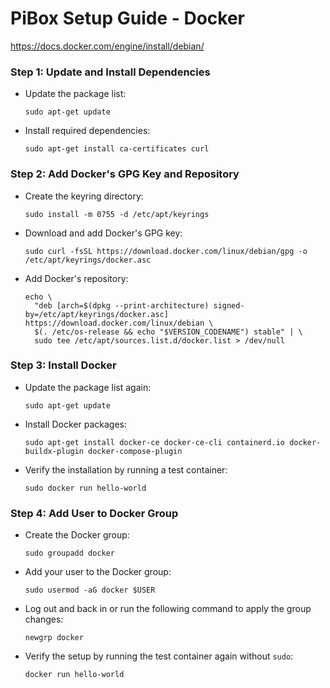 # PiBox Setup Guide - Docker

https://docs.docker.com/engine/install/debian/

### Step 1: Update and Install Dependencies

- Update the package list:
  ```
  sudo apt-get update
  ```
- Install required dependencies:
  ```
  sudo apt-get install ca-certificates curl
  ```

### Step 2: Add Docker's GPG Key and Repository

- Create the keyring directory:
  ```
  sudo install -m 0755 -d /etc/apt/keyrings
  ```
- Download and add Docker's GPG key:
  ```
  sudo curl -fsSL https://download.docker.com/linux/debian/gpg -o /etc/apt/keyrings/docker.asc
  ```
- Add Docker's repository:
  ```
  echo \
    "deb [arch=$(dpkg --print-architecture) signed-by=/etc/apt/keyrings/docker.asc] https://download.docker.com/linux/debian \
    $(. /etc/os-release && echo "$VERSION_CODENAME") stable" | \
    sudo tee /etc/apt/sources.list.d/docker.list > /dev/null
  ```

### Step 3: Install Docker

- Update the package list again:
  ```
  sudo apt-get update
  ```
- Install Docker packages:
  ```
  sudo apt-get install docker-ce docker-ce-cli containerd.io docker-buildx-plugin docker-compose-plugin
  ```
- Verify the installation by running a test container:
  ```
  sudo docker run hello-world
  ```

### Step 4: Add User to Docker Group

- Create the Docker group:
  ```
  sudo groupadd docker
  ```
- Add your user to the Docker group:
  ```
  sudo usermod -aG docker $USER
  ```
- Log out and back in or run the following command to apply the group changes:
  ```
  newgrp docker
  ```
- Verify the setup by running the test container again without `sudo`:
  ```
  docker run hello-world
  ```

